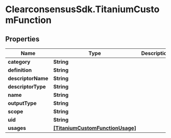 # ClearconsensusSdk.TitaniumCustomFunction

## Properties

Name | Type | Description | Notes
------------ | ------------- | ------------- | -------------
**category** | **String** |  | [optional] 
**definition** | **String** |  | [optional] 
**descriptorName** | **String** |  | [optional] 
**descriptorType** | **String** |  | [optional] 
**name** | **String** |  | [optional] 
**outputType** | **String** |  | [optional] 
**scope** | **String** |  | [optional] 
**uid** | **String** |  | [optional] 
**usages** | [**[TitaniumCustomFunctionUsage]**](TitaniumCustomFunctionUsage.md) |  | [optional] 


